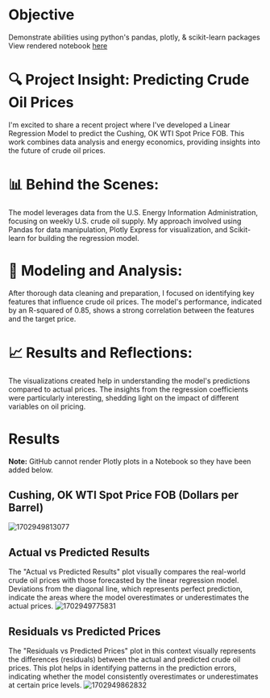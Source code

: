 # Objective
Demonstrate abilities using python's pandas, plotly, & scikit-learn packages
View rendered notebook [here](https://nbviewer.org/github/NoahVelez/oil_price_prediction_model/blob/0f003a0ed0d0bc1384a1f5bb9137e6e2532ca10e/Crude%20Oil%20Price%20Prediction%20Model.ipynb)

# 🔍 Project Insight: Predicting Crude Oil Prices
I'm excited to share a recent project where I've developed a Linear Regression Model to predict the Cushing, OK WTI Spot Price FOB. This work combines data analysis and energy economics, providing insights into the future of crude oil prices.

# 📊 Behind the Scenes:
The model leverages data from the U.S. Energy Information Administration, focusing on weekly U.S. crude oil supply. My approach involved using Pandas for data manipulation, Plotly Express for visualization, and Scikit-learn for building the regression model.

# 🧩 Modeling and Analysis:
After thorough data cleaning and preparation, I focused on identifying key features that influence crude oil prices. The model's performance, indicated by an R-squared of 0.85, shows a strong correlation between the features and the target price.

# 📈 Results and Reflections:
The visualizations created help in understanding the model's predictions compared to actual prices. The insights from the regression coefficients were particularly interesting, shedding light on the impact of different variables on oil pricing.

# Results
**Note:** GitHub cannot render Plotly plots in a Notebook so they have been added below.
## Cushing, OK WTI Spot Price FOB (Dollars per Barrel)
![1702949813077](<img src="https://github.com/NoahVelez/oil_price_prediction_model/assets/60712051/c7659bee-3be0-4850-85ef-5fa84aaff22a" width="100" height="100">)
## Actual vs Predicted Results
The "Actual vs Predicted Results" plot visually compares the real-world crude oil prices with those forecasted by the linear regression model. Deviations from the diagonal line, which represents perfect prediction, indicate the areas where the model overestimates or underestimates the actual prices.
![1702949775831](https://github.com/NoahVelez/oil_price_prediction_model/assets/60712051/34601623-b3f8-4e29-a70a-2def7c8b1a5b)
## Residuals vs Predicted Prices
The "Residuals vs Predicted Prices" plot in this context visually represents the differences (residuals) between the actual and predicted crude oil prices. This plot helps in identifying patterns in the prediction errors, indicating whether the model consistently overestimates or underestimates at certain price levels.
![1702949862832](https://github.com/NoahVelez/oil_price_prediction_model/assets/60712051/ae6cb724-2b7d-41f1-8fce-e4e04e1e66bb)
